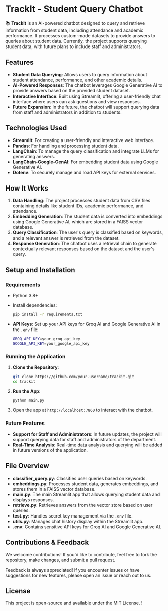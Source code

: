 




# TrackIt - Student Query Chatbot

📚 **TrackIt** is an AI-powered chatbot designed to query and retrieve information from student data, including attendance and academic performance. It processes custom-made datasets to provide answers to queries about student data. Currently, the project supports querying student data, with future plans to include staff and administrators.

## Features

- **Student Data Querying**: Allows users to query information about student attendance, performance, and other academic details.
- **AI-Powered Responses**: The chatbot leverages Google Generative AI to provide answers based on the provided student dataset.
- **Interactive Interface**: Built using Streamlit, offering a user-friendly chat interface where users can ask questions and view responses.
- **Future Expansion**: In the future, the chatbot will support querying data from staff and administrators in addition to students.

## Technologies Used

- **Streamlit**: For creating a user-friendly and interactive web interface.
- **Pandas**: For handling and processing student data.
- **LangChain**: To manage the query classification and integrate LLMs for generating answers.
- **LangChain-Google-GenAI**: For embedding student data using Google Generative AI.
- **Dotenv**: To securely manage and load API keys for external services.

## How It Works

1. **Data Handling**: The project processes student data from CSV files containing details like student IDs, academic performance, and attendance.
2. **Embedding Generation**: The student data is converted into embeddings using Google Generative AI, which are stored in a FAISS vector database.
3. **Query Classification**: The user's query is classified based on keywords, and a relevant answer is retrieved from the dataset.
4. **Response Generation**: The chatbot uses a retrieval chain to generate contextually relevant responses based on the dataset and the user's query.

## Setup and Installation

### Requirements

- Python 3.8+
- Install dependencies:
  
  ```bash
  pip install -r requirements.txt
  ```

- **API Keys**: Set up your API keys for Groq AI and Google Generative AI in the `.env` file:

  ```bash
  GROQ_API_KEY=your_groq_api_key
  GOOGLE_API_KEY=your_google_api_key
  ```

### Running the Application

1. **Clone the Repository**:

   ```bash
   git clone https://github.com/your-username/trackit.git
   cd trackit
   ```

2. **Run the App**:

   ```bash
   python main.py
   ```

3. Open the app at `http://localhost:7860` to interact with the chatbot.

### Future Features

- **Support for Staff and Administrators**: In future updates, the project will support querying data for staff and administrators of the department.
- **Real-Time Analysis**: Real-time data analysis and querying will be added in future versions of the application.

## File Overview

- **classifier_query.py**: Classifies user queries based on keywords.
- **embeddings.py**: Processes student data, generates embeddings, and stores them in a FAISS vector database.
- **main.py**: The main Streamlit app that allows querying student data and displays responses.
- **retrieve.py**: Retrieves answers from the vector store based on user queries.
- **test.py**: Handles secret key management via the `.env` file.
- **utils.py**: Manages chat history display within the Streamlit app.
- **.env**: Contains sensitive API keys for Groq AI and Google Generative AI.

## Contributions & Feedback

We welcome contributions! If you'd like to contribute, feel free to fork the repository, make changes, and submit a pull request.

Feedback is always appreciated! If you encounter issues or have suggestions for new features, please open an issue or reach out to us.

## License

This project is open-source and available under the MIT License.
!
